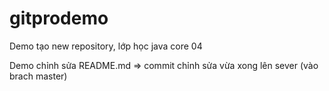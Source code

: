 # gitprodemo
Demo tạo new repository, lớp học java core 04

Demo chỉnh sửa README.md => commit chỉnh sửa vừa xong lên sever (vào brach master)
